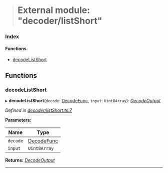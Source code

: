 > # External module: "decoder/listShort"

### Index

#### Functions

* [decodeListShort](_decoder_listshort_.md#decodelistshort)

## Functions

###  decodeListShort

▸ **decodeListShort**(`decode`: [DecodeFunc](_decoder_types_.md#decodefunc), `input`: `Uint8Array`): *[DecodeOutput](_decoder_types_.md#decodeoutput)*

*Defined in [decoder/listShort.ts:7](https://github.com/polkadot-js/common/blob/0021731/packages/util-rlp/src/decoder/listShort.ts#L7)*

**Parameters:**

Name | Type |
------ | ------ |
`decode` | [DecodeFunc](_decoder_types_.md#decodefunc) |
`input` | `Uint8Array` |

**Returns:** *[DecodeOutput](_decoder_types_.md#decodeoutput)*

___